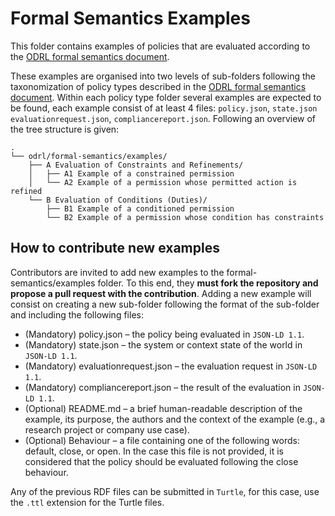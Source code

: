 # Formal Semantics Examples

This folder contains examples of policies that are evaluated according to the [ODRL formal semantics document](https://w3c.github.io/odrl/formal-semantics/).

These examples are organised into two levels of sub-folders following the taxonomization of policy types described in the [ODRL formal semantics document](https://w3c.github.io/odrl/formal-semantics/). Within each policy type folder several examples are expected to be found, each example consist of at least 4 files: `policy.json`, `state.json` `evaluationrequest.json`, `compliancereport.json`. Following an overview of the tree structure is given: 

```console
.
└── odrl/formal-semantics/examples/
    ├── A Evaluation of Constraints and Refinements/
    │   ├── A1 Example of a constrained permission
    │   └── A2 Example of a permission whose permitted action is refined
    └── B Evaluation of Conditions (Duties)/
        ├── B1 Example of a conditioned permission
        └── B2 Example of a permission whose condition has constraints
```

## How to contribute new examples

Contributors are invited to add new examples to the formal-semantics/examples folder. To this end, they **must fork the repository and propose a pull request with the contribution**. Adding a new example will consist on creating a new sub-folder following the format of the sub-folder and including the following files:

* (Mandatory) policy.json – the policy being evaluated in `JSON-LD 1.1`.
* (Mandatory) state.json – the system or context state of the world in `JSON-LD 1.1`.
* (Mandatory) evaluationrequest.json – the evaluation request in `JSON-LD 1.1`.
* (Mandatory) compliancereport.json – the result of the evaluation in `JSON-LD 1.1`.
* (Optional) README.md – a brief human-readable description of the example, its purpose, the authors and the context of the example (e.g., a research project or company use case).
* (Optional) Behaviour – a file containing one of the following words: default, close, or open. In the case this file is not provided, it is considered that the policy should be evaluated following the close behaviour.

Any of the previous RDF files can be submitted in `Turtle`, for this case, use the `.ttl` extension for the Turtle files.
